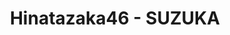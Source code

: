 ---
layout: videojs
title: Hinatazaka46 - SUZUKA
category: mv
description: >+
    Director: Okubo Takuro

    Choreographer : CRE8BOY

    Producer : Kohama Hajime
    
    Production : P.I.C.S.
lang: en
subtitles: 日向坂46SUZUKA.en.vtt
video_url: https://youtu.be/MUDsWh8qlBQ
thumbnail: https://i.ytimg.com/vi/MUDsWh8qlBQ/maxresdefault.jpg
#hinatrivia: https://x.com/hinatacampaign/status/1852578194546671882
upload_date: 2025-01-20
---